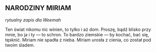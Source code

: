## NARODZINY MIRIAM
_rytualny zapis dla Weemah_

Ten świat nikomu nic winien, to tylko i aż dom. Proszę, bądź blisko przy mnie, bo ja i ty — to schron.
To bardzo ziemskie — by kochać, bać się, tęsknić.
Miriam nie spadła z nieba. Miriam urosła z cienia, co został pod twoim śladem.
